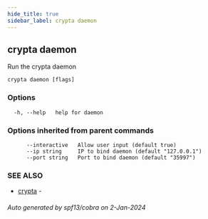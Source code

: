 ```yaml
---
hide_title: true
sidebar_label: crypta daemon
---
```

## crypta daemon

Run the crypta daemon

```
crypta daemon [flags]
```

### Options

```
  -h, --help   help for daemon
```

### Options inherited from parent commands

```
      --interactive   Allow user input (default true)
      --ip string     IP to bind daemon (default "127.0.0.1")
      --port string   Port to bind daemon (default "35997")
```

### SEE ALSO

* [crypta](crypta.md)	 - 

###### Auto generated by spf13/cobra on 2-Jan-2024
